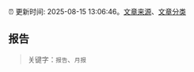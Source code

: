 :alarm_clock: 更新时间: 2025-08-15 13:06:46。[文章来源](/README.md)、[文章分类](/TAGS.md)

## 报告


> 关键字：`报告`、`月报`



